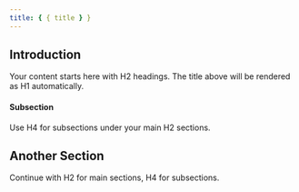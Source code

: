 ```yaml
---
title: { { title } }
---
```


## Introduction

Your content starts here with H2 headings. The title above will be rendered as H1 automatically.

#### Subsection

Use H4 for subsections under your main H2 sections.

## Another Section

Continue with H2 for main sections, H4 for subsections.
